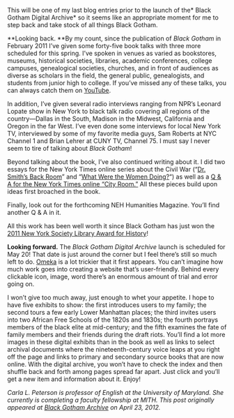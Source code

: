 This will be one of my last blog entries prior to the launch of the* Black Gotham Digital Archive* so it seems like an appropriate moment for me to step back and take stock of all things Black Gotham.

**Looking back. **By my count, since the publication of _Black Gotham_ in February 2011 I’ve given some forty-five book talks with three more scheduled for this spring. I’ve spoken in venues as varied as bookstores, museums, historical societies, libraries, academic conferences, college campuses, genealogical societies, churches, and in front of audiences as diverse as scholars in the field, the general public, genealogists, and students from junior high to college. If you’ve missed any of these talks, you can always catch them on [YouTube](http://bit.ly/J5l23W).

In addition, I’ve given several radio interviews ranging from NPR’s Leonard Lopate show in New York to black talk radio covering all regions of the country—Dallas in the South, Madison in the Midwest, California and Oregon in the far West. I’ve even done some interviews for local New York TV, interviewed by some of my favorite media guys, Sam Roberts at NYC Channel 1 and Brian Lehrer at CUNY TV, Channel 75. I must say I never seem to tire of talking about _Black Gotham_!

Beyond talking about the book, I’ve also continued writing about it. I did two essays for the New York Times online series about the Civil War (“[Dr. Smith’s Back Room](http://opinionator.blogs.nytimes.com/2011/01/19/dr-smiths-back-room/)” and “[What Were the Women Doing?](http://opinionator.blogs.nytimes.com/2011/04/30/what-were-the-women-doing/)“) as well as a [Q & A for the New York Times online “City Room.”](http://cityroom.blogs.nytimes.com/category/taking-questions/) All these pieces build upon ideas first broached in the book.

Finally, look out for the forthcoming NEH Humanities Magazine. You’ll find another Q & A in it.

All this work has been well worth it since Black Gotham has just won the [2011 New York Society Library Award for History](http://www.nysoclib.org/awards/index.html)!

**Looking forward.** The _Black Gotham Digital Archive_ launch is scheduled for May 20! That date is just around the corner but I feel there’s still so much left to do. [Omeka](http://omeka.org/) is a lot trickier that it first appears. You can’t imagine how much work goes into creating a website that’s user-friendly. Behind every clickable icon, image, word there’s an enormous amount of trial and error going on.

I won’t give too much away, just enough to whet your appetite. I hope to have five exhibits to show: the first introduces users to my family; the second tours a few early Lower Manhattan places; the third invites users into two African Free Schools of the 1820s and 1830s; the fourth portrays members of the black elite at mid-century; and the fifth examines the fate of family members and their friends during the draft riots. You’ll find a lot more images in these digital exhibits than in the book as well as links to select archival documents where the nineteenth-century voice leaps at you right off the page and links to primary and secondary source books that are now online. With the digital archive, you won’t have to check the index and then shuffle back and forth among pages spread far apart. Just click and you’ll get a new item and information about it. Enjoy!

_Carla L. Peterson is professor of English at the University of Maryland. She currently is completing a faculty fellowship at MITH. This post originally appeared at [Black Gotham Archive](http://www.blackgothamarchive.org/blog/taking-stock/) on April 23, 2012._